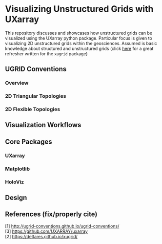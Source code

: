 # Visualizing Unstructured Grids with UXarray

This repository discusses and showcases how unstructured grids can be visualized using the UXarray python package.
Particular focus is given to visualizing 2D unstructured grids within the geosciences. 
Assumed is basic knowledge about structured and unstructured grids 
(click [here](https://deltares.github.io/xugrid/terminology.html) for a great refresher written for the `xugrid` package)

## UGRID Conventions

### Overview

### 2D Triangular Topologies

### 2D Flexible Topologies

## Visualization Workflows



## Core Packages

### UXarray

### Matplotlib

### HoloViz

## Design

## References (fix/properly cite)

[1] http://ugrid-conventions.github.io/ugrid-conventions/ \
[3] https://github.com/UXARRAY/uxarray \
[2] https://deltares.github.io/xugrid/ 